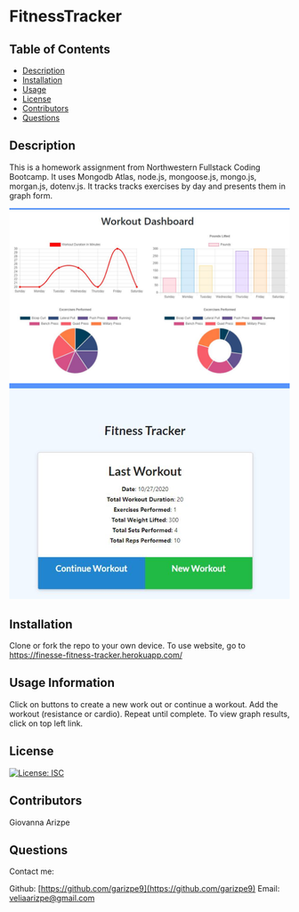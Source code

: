 # FitnessTracker

## Table of Contents
* [Description](#description)
* [Installation](#installation)
* [Usage](#usage)
* [License](#license)
* [Contributors](#contributors)
* [Questions](#questions)

## Description
This is a homework assignment from Northwestern Fullstack Coding Bootcamp. It uses Mongodb Atlas, node.js, mongoose.js, mongo.js, morgan.js, dotenv.js. It tracks tracks exercises by day and presents them in graph form.

<img src=https://github.com/garizpe9/Fitnesstracker/blob/main/img/graphs.JPG>


<img src=https://github.com/garizpe9/FitnessTracker/blob/main/img/starter.JPG>

## Installation
Clone or fork the repo to your own device. To use website, go to https://finesse-fitness-tracker.herokuapp.com/

## Usage Information
Click on buttons to create a new work out or continue a workout. Add the workout (resistance or cardio). Repeat until complete. To view graph results, click on top left link.


## License
[![License: ISC](https://img.shields.io/badge/License-ISC-blue.svg)](https://opensource.org/licenses/ISC)

## Contributors
Giovanna Arizpe

## Questions
Contact me:

Github: [https://github.com/garizpe9](https://github.com/garizpe9)
Email: [veliaarizpe@gmail.com](veliaarizpe@gmail.com)
